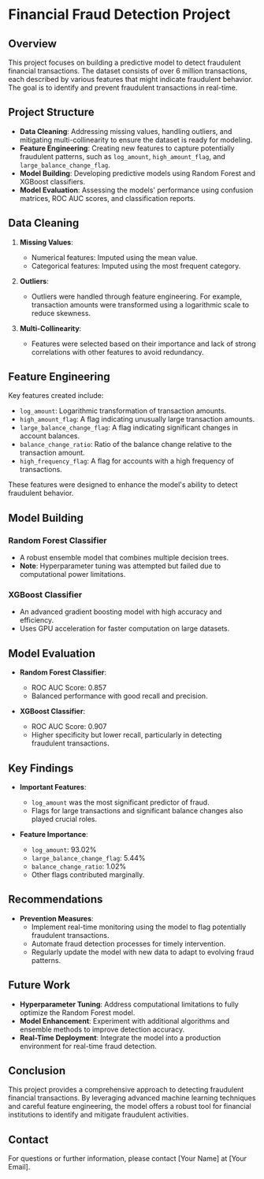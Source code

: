 # Financial Fraud Detection Project

## Overview

This project focuses on building a predictive model to detect fraudulent financial transactions. The dataset consists of over 6 million transactions, each described by various features that might indicate fraudulent behavior. The goal is to identify and prevent fraudulent transactions in real-time.

## Project Structure

- **Data Cleaning**: Addressing missing values, handling outliers, and mitigating multi-collinearity to ensure the dataset is ready for modeling.
- **Feature Engineering**: Creating new features to capture potentially fraudulent patterns, such as `log_amount`, `high_amount_flag`, and `large_balance_change_flag`.
- **Model Building**: Developing predictive models using Random Forest and XGBoost classifiers.
- **Model Evaluation**: Assessing the models' performance using confusion matrices, ROC AUC scores, and classification reports.

## Data Cleaning

1. **Missing Values**: 
   - Numerical features: Imputed using the mean value.
   - Categorical features: Imputed using the most frequent category.

2. **Outliers**: 
   - Outliers were handled through feature engineering. For example, transaction amounts were transformed using a logarithmic scale to reduce skewness.

3. **Multi-Collinearity**: 
   - Features were selected based on their importance and lack of strong correlations with other features to avoid redundancy.

## Feature Engineering

Key features created include:

- `log_amount`: Logarithmic transformation of transaction amounts.
- `high_amount_flag`: A flag indicating unusually large transaction amounts.
- `large_balance_change_flag`: A flag indicating significant changes in account balances.
- `balance_change_ratio`: Ratio of the balance change relative to the transaction amount.
- `high_frequency_flag`: A flag for accounts with a high frequency of transactions.

These features were designed to enhance the model's ability to detect fraudulent behavior.

## Model Building

### Random Forest Classifier
- A robust ensemble model that combines multiple decision trees.
- **Note**: Hyperparameter tuning was attempted but failed due to computational power limitations.

### XGBoost Classifier
- An advanced gradient boosting model with high accuracy and efficiency.
- Uses GPU acceleration for faster computation on large datasets.

## Model Evaluation

- **Random Forest Classifier**:
  - ROC AUC Score: 0.857
  - Balanced performance with good recall and precision.
  
- **XGBoost Classifier**:
  - ROC AUC Score: 0.907
  - Higher specificity but lower recall, particularly in detecting fraudulent transactions.

## Key Findings

- **Important Features**:
  - `log_amount` was the most significant predictor of fraud.
  - Flags for large transactions and significant balance changes also played crucial roles.
  
- **Feature Importance**:
  - `log_amount`: 93.02%
  - `large_balance_change_flag`: 5.44%
  - `balance_change_ratio`: 1.02%
  - Other flags contributed marginally.

## Recommendations

- **Prevention Measures**:
  - Implement real-time monitoring using the model to flag potentially fraudulent transactions.
  - Automate fraud detection processes for timely intervention.
  - Regularly update the model with new data to adapt to evolving fraud patterns.

## Future Work

- **Hyperparameter Tuning**: Address computational limitations to fully optimize the Random Forest model.
- **Model Enhancement**: Experiment with additional algorithms and ensemble methods to improve detection accuracy.
- **Real-Time Deployment**: Integrate the model into a production environment for real-time fraud detection.

## Conclusion

This project provides a comprehensive approach to detecting fraudulent financial transactions. By leveraging advanced machine learning techniques and careful feature engineering, the model offers a robust tool for financial institutions to identify and mitigate fraudulent activities.

## Contact

For questions or further information, please contact [Your Name] at [Your Email].
